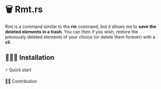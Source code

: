 # 🗑️ Rmt.rs

Rmt is a command similar to the **rm** command, but it allows me to **save the deleted elements in a trash**. You can then if you wish, restore the previously deleted elements of your choice (or delete them forever) with a **cli**.


## 👨🏽‍💻 Installation



⚡️ Quick start



🫵🏼 Contribution
